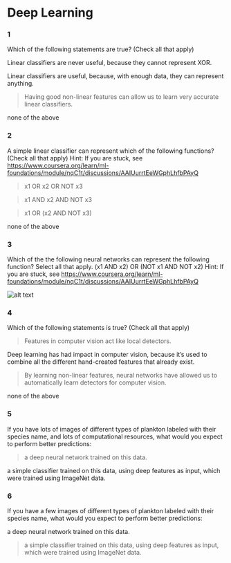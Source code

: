# Deep Learning

### 1

Which of the following statements are true? (Check all that apply)

Linear classifiers are never useful, because they cannot represent XOR.


Linear classifiers are useful, because, with enough data, they can represent anything.


>Having good non-linear features can allow us to learn very accurate linear classifiers.


none of the above

### 2

A simple linear classifier can represent which of the following functions? (Check all that apply)
Hint: If you are stuck, see https://www.coursera.org/learn/ml-foundations/module/nqC1t/discussions/AAIUurrtEeWGphLhfbPAyQ


> x1 OR x2 OR NOT x3


> x1 AND x2 AND NOT x3


> x1 OR (x2 AND NOT x3)


none of the above


### 3

Which of the the following neural networks can represent the following function? Select all that apply.
(x1 AND x2) OR (NOT x1 AND NOT x2)
Hint: If you are stuck, see https://www.coursera.org/learn/ml-foundations/module/nqC1t/discussions/AAIUurrtEeWGphLhfbPAyQ

![alt text](https://d3c33hcgiwev3.cloudfront.net/imageAssetProxy.v1/FG_Wy1vaEeWhtQ48PjS6Pw_d8ed3b37fc1e16f793f6a3c7fbb1531b_Deep3d.png?expiry=1516752000000&hmac=ECgwRg6knQrAD4APZns_XSnPm2XEmZk5mL2IzpSQTBE "Popular Model")



### 4

Which of the following statements is true? (Check all that apply)

>Features in computer vision act like local detectors.


Deep learning has had impact in computer vision, because it’s used to combine all the different hand-created features that already exist.


>By learning non-linear features, neural networks have allowed us to automatically learn detectors for computer vision.


none of the above


### 5

If you have lots of images of different types of plankton labeled with their species name, and lots of computational resources, what would you expect to perform better predictions:

>a deep neural network trained on this data.


a simple classifier trained on this data, using deep features as input, which were trained using ImageNet data.

### 6

If you have a few images of different types of plankton labeled with their species name, what would you expect to perform better predictions:

a deep neural network trained on this data.


>a simple classifier trained on this data, using deep features as input, which were trained using ImageNet data.